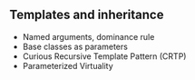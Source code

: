 ## Templates and inheritance
* Named arguments, dominance rule
* Base classes as parameters
* Curious Recursive Template Pattern (CRTP)
* Parameterized Virtuality




